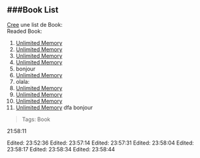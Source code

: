 <!---ID: note-13072023-215811--->
###Book List 
----
[Cree](/note-13072023-215811.md) une list de Book:  
Readed Book:    
1. [Unlimited Memory](/note-13072023-215524)
1. [Unlimited Memory](/note-13072023-215524)
1. [Unlimited Memory](/note-13072023-215524)
1. [Unlimited Memory](/note-13072023-215524)
2. bonjour
3. [Unlimited Memory](/note-13072023-215524)
4. olala:
5. [Unlimited Memory](/note-13072023-215524)
6. [Unlimited Memory](/note-13072023-215524)
7. [Unlimited Memory](/note-13072023-215524)
7. [Unlimited Memory](/note-13072023-215524)
dfa
bonjour
>Tags:    Book   

21:58:11
<!--- IDW: (/home/wz/wz-notes/docs/week-28072023.md)(note-13072023-215811.md) --->
<!--- ID: [Book  ](note-13072023-215811.md) --->
Edited: 23:52:36
Edited: 23:57:14
Edited: 23:57:31
Edited: 23:58:04
Edited: 23:58:17
Edited: 23:58:34
Edited: 23:58:44
